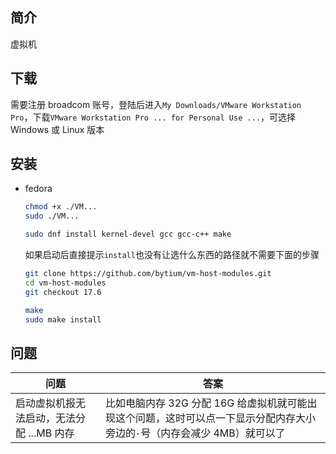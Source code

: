 ## 简介

虚拟机

## 下载

需要注册 broadcom 账号，登陆后进入`My Downloads/VMware Workstation Pro`，下载`VMware Workstation Pro ... for Personal Use ...`，可选择 Windows 或 Linux 版本

## 安装

- fedora

  ```sh
  chmod +x ./VM...
  sudo ./VM...
  ```

  ```sh
  sudo dnf install kernel-devel gcc gcc-c++ make
  ```

  如果启动后直接提示`install`也没有让选什么东西的路径就不需要下面的步骤

  ```sh
  git clone https://github.com/bytium/vm-host-modules.git
  cd vm-host-modules
  git checkout 17.6

  make
  sudo make install
  ```

## 问题

问题|答案
---|---
启动虚拟机报无法启动，无法分配 ...MB 内存|比如电脑内存 32G 分配 16G 给虚拟机就可能出现这个问题，这时可以点一下显示分配内存大小旁边的`-`号（内存会减少 4MB）就可以了
